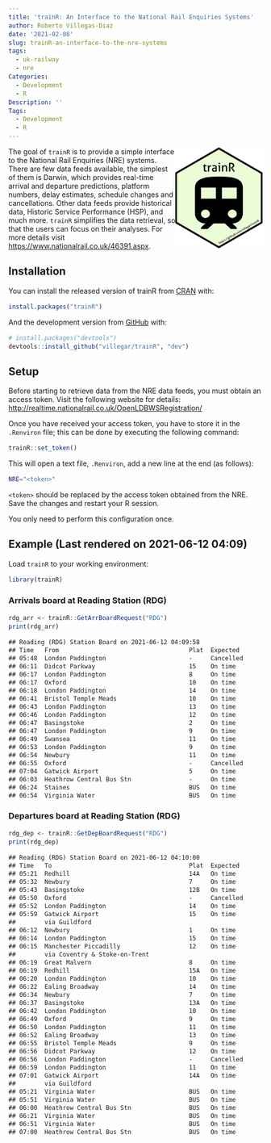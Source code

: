```yaml
---
title: 'trainR: An Interface to the National Rail Enquiries Systems'
author: Roberto Villegas-Diaz
date: '2021-02-08'
slug: trainR-an-interface-to-the-nre-systems
tags:
  - uk-railway
  - nre
Categories:
  - Development
  - R
Description: ''
Tags:
  - Development
  - R
---
```


<img src="https://raw.githubusercontent.com/villegar/trainR/main/inst/images/logo.png" alt="logo" align="right" height=200px/>

The goal of `trainR` is to provide a simple interface to the 
National Rail Enquiries (NRE) systems. There are few data feeds 
available, the simplest of them is Darwin, which provides real-time 
arrival and departure predictions, platform numbers, delay estimates, 
schedule changes and cancellations. Other data feeds provide historical 
data, Historic Service Performance (HSP), and much more. `trainR` 
simplifies the data retrieval, so that the users can focus on their 
analyses. For more details visit 
https://www.nationalrail.co.uk/46391.aspx.

## Installation

You can install the released version of trainR from [CRAN](https://CRAN.R-project.org) with:

``` r
install.packages("trainR")
```

And the development version from [GitHub](https://github.com/) with:

``` r
# install.packages("devtools")
devtools::install_github("villegar/trainR", "dev")
```

## Setup
Before starting to retrieve data from the NRE data feeds, you must obtain an access token. 
Visit the following website for details: http://realtime.nationalrail.co.uk/OpenLDBWSRegistration/

Once you have received your access token, you have to store it in the `.Renviron` file; this can be 
done by executing the following command:


```r
trainR::set_token()
```

This will open a text file, `.Renviron`, add a new line at the end (as follows):

```bash
NRE="<token>"
```

`<token>` should be replaced by the access token obtained from the NRE. Save the changes and restart 
your R session.

You only need to perform this configuration once.

## Example (Last rendered on 2021-06-12 04:09)

Load `trainR` to your working environment:

```r
library(trainR)
```

### Arrivals board at Reading Station (RDG)


```r
rdg_arr <- trainR::GetArrBoardRequest("RDG")
print(rdg_arr)
```

```
## Reading (RDG) Station Board on 2021-06-12 04:09:58
## Time   From                                    Plat  Expected
## 05:48  London Paddington                       -     Cancelled
## 06:11  Didcot Parkway                          15    On time
## 06:17  London Paddington                       8     On time
## 06:17  Oxford                                  10    On time
## 06:18  London Paddington                       14    On time
## 06:41  Bristol Temple Meads                    10    On time
## 06:43  London Paddington                       13    On time
## 06:46  London Paddington                       12    On time
## 06:47  Basingstoke                             2     On time
## 06:47  London Paddington                       9     On time
## 06:49  Swansea                                 11    On time
## 06:53  London Paddington                       9     On time
## 06:54  Newbury                                 11    On time
## 06:55  Oxford                                  -     Cancelled
## 07:04  Gatwick Airport                         5     On time
## 06:03  Heathrow Central Bus Stn                -     On time
## 06:24  Staines                                 BUS   On time
## 06:54  Virginia Water                          BUS   On time
```

### Departures board at Reading Station (RDG)


```r
rdg_dep <- trainR::GetDepBoardRequest("RDG")
print(rdg_dep)
```

```
## Reading (RDG) Station Board on 2021-06-12 04:10:00
## Time   To                                      Plat  Expected
## 05:21  Redhill                                 14A   On time
## 05:32  Newbury                                 7     On time
## 05:43  Basingstoke                             12B   On time
## 05:50  Oxford                                  -     Cancelled
## 05:52  London Paddington                       14    On time
## 05:59  Gatwick Airport                         15    On time
##        via Guildford                           
## 06:12  Newbury                                 1     On time
## 06:14  London Paddington                       15    On time
## 06:15  Manchester Piccadilly                   12    On time
##        via Coventry & Stoke-on-Trent           
## 06:19  Great Malvern                           8     On time
## 06:19  Redhill                                 15A   On time
## 06:20  London Paddington                       10    On time
## 06:22  Ealing Broadway                         14    On time
## 06:34  Newbury                                 7     On time
## 06:37  Basingstoke                             13A   On time
## 06:42  London Paddington                       10    On time
## 06:49  Oxford                                  9     On time
## 06:50  London Paddington                       11    On time
## 06:52  Ealing Broadway                         13    On time
## 06:55  Bristol Temple Meads                    9     On time
## 06:56  Didcot Parkway                          12    On time
## 06:56  London Paddington                       -     Cancelled
## 06:59  London Paddington                       11    On time
## 07:01  Gatwick Airport                         14A   On time
##        via Guildford                           
## 05:21  Virginia Water                          BUS   On time
## 05:51  Virginia Water                          BUS   On time
## 06:00  Heathrow Central Bus Stn                BUS   On time
## 06:21  Virginia Water                          BUS   On time
## 06:51  Virginia Water                          BUS   On time
## 07:00  Heathrow Central Bus Stn                BUS   On time
```
